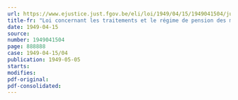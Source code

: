 ```yaml
---
url: https://www.ejustice.just.fgov.be/eli/loi/1949/04/15/1949041504/justel
title-fr: "Loi concernant les traitements et le régime de pension des membres et greffier du Conseil des Mines"
date: 1949-04-15
source:
number: 1949041504
page: 888888
case: 1949-04-15/04
publication: 1949-05-05
starts:
modifies:
pdf-original:
pdf-consolidated:
---
```


